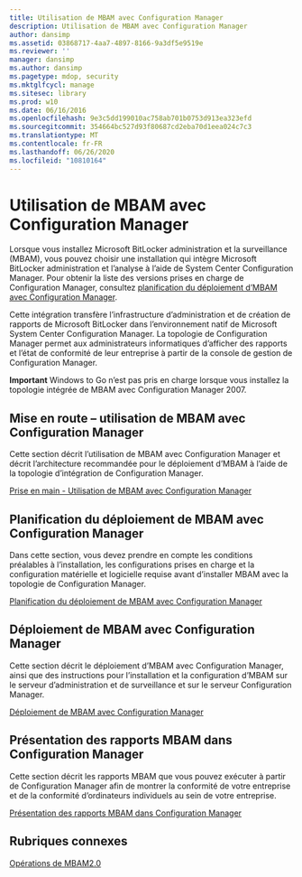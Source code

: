 ```yaml
---
title: Utilisation de MBAM avec Configuration Manager
description: Utilisation de MBAM avec Configuration Manager
author: dansimp
ms.assetid: 03868717-4aa7-4897-8166-9a3df5e9519e
ms.reviewer: ''
manager: dansimp
ms.author: dansimp
ms.pagetype: mdop, security
ms.mktglfcycl: manage
ms.sitesec: library
ms.prod: w10
ms.date: 06/16/2016
ms.openlocfilehash: 9e3c5dd199010ac758ab701b0753d913ea323efd
ms.sourcegitcommit: 354664bc527d93f80687cd2eba70d1eea024c7c3
ms.translationtype: MT
ms.contentlocale: fr-FR
ms.lasthandoff: 06/26/2020
ms.locfileid: "10810164"
---
```

# Utilisation de MBAM avec Configuration Manager


Lorsque vous installez Microsoft BitLocker administration et la surveillance (MBAM), vous pouvez choisir une installation qui intègre Microsoft BitLocker administration et l’analyse à l’aide de System Center Configuration Manager. Pour obtenir la liste des versions prises en charge de Configuration Manager, consultez [planification du déploiement d’MBAM avec Configuration Manager](planning-to-deploy-mbam-with-configuration-manager-2.md).

Cette intégration transfère l’infrastructure d’administration et de création de rapports de Microsoft BitLocker dans l’environnement natif de Microsoft System Center Configuration Manager. La topologie de Configuration Manager permet aux administrateurs informatiques d’afficher des rapports et l’état de conformité de leur entreprise à partir de la console de gestion de Configuration Manager.

**Important**  Windows to Go n’est pas pris en charge lorsque vous installez la topologie intégrée de MBAM avec Configuration Manager 2007.

 

## <a href="" id="getting-started---using-mbam-with-configuration-manager"></a>Mise en route – utilisation de MBAM avec Configuration Manager


Cette section décrit l’utilisation de MBAM avec Configuration Manager et décrit l’architecture recommandée pour le déploiement d’MBAM à l’aide de la topologie d’intégration de Configuration Manager.

[Prise en main - Utilisation de MBAM avec Configuration Manager](getting-started---using-mbam-with-configuration-manager.md)

## Planification du déploiement de MBAM avec Configuration Manager


Dans cette section, vous devez prendre en compte les conditions préalables à l’installation, les configurations prises en charge et la configuration matérielle et logicielle requise avant d’installer MBAM avec la topologie de Configuration Manager.

[Planification du déploiement de MBAM avec Configuration Manager](planning-to-deploy-mbam-with-configuration-manager-2.md)

## Déploiement de MBAM avec Configuration Manager


Cette section décrit le déploiement d’MBAM avec Configuration Manager, ainsi que des instructions pour l’installation et la configuration d’MBAM sur le serveur d’administration et de surveillance et sur le serveur Configuration Manager.

[Déploiement de MBAM avec Configuration Manager](deploying-mbam-with-configuration-manager-mbam2.md)

## Présentation des rapports MBAM dans Configuration Manager


Cette section décrit les rapports MBAM que vous pouvez exécuter à partir de Configuration Manager afin de montrer la conformité de votre entreprise et de la conformité d’ordinateurs individuels au sein de votre entreprise.

[Présentation des rapports MBAM dans Configuration Manager](understanding-mbam-reports-in-configuration-manager.md)

## Rubriques connexes


[Opérations de MBAM2.0](operations-for-mbam-20-mbam-2.md)

 

 





